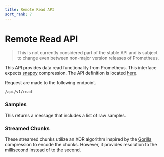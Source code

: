 ```yaml
---
title: Remote Read API
sort_rank: 7
---
```


# Remote Read API

> This is not currently considered part of the stable API and is subject to change even between non-major version releases of Prometheus.

This API provides data read functionality from Prometheus. This interface expects [snappy](https://github.com/google/snappy) compression.
The API definition is located [here](https://github.com/zzylol/prometheus/blob/master/prompb/remote.proto).

Request are made to the following endpoint.
```
/api/v1/read
```

### Samples

This returns a message that includes a list of raw samples.

### Streamed Chunks

These streamed chunks utilize an XOR algorithm inspired by the [Gorilla](http://www.vldb.org/pvldb/vol8/p1816-teller.pdf)
compression to encode the chunks. However, it provides resolution to the millisecond instead of to the second.
